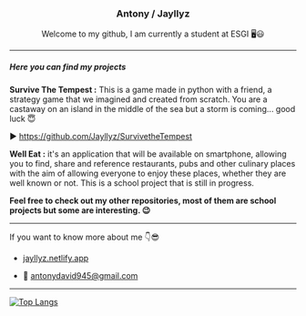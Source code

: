 <h3 align="center">Antony / Jayllyz</h3>
<p align="center">Welcome to my github, I am currently a student at ESGI 🖥️😃</p>
  
---

##### Here you can find my projects

**Survive The Tempest :**
This is a game made in python with a friend, a strategy game that we imagined and created from scratch.
You are a castaway on an island in the middle of the sea but a storm is coming... good luck 😇

▶️ https://github.com/Jayllyz/SurvivetheTempest

**Well Eat :** it's an application that will be available on smartphone, allowing you to find, share and reference restaurants, pubs and other culinary places with the aim of allowing everyone to enjoy these places, whether they are well known or not.
This is a school project that is still in progress.

**Feel free to check out my other repositories, most of them are school projects but some are interesting. 😉**

---

If you want to know more about me 👇😎

- <a href="https://jayllyz.netlify.app/">jayllyz.netlify.app</a>

- 📩 <a href="mailto:antonydavid945@gmail.com">antonydavid945@gmail.com</a>

---
[![Top Langs](https://github-readme-stats.vercel.app/api/top-langs/?username=jayllyz&layout=compact)](https://github.com/anuraghazra/github-readme-stats)
